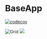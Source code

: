 # BaseApp

[![codecov](https://codecov.io/gh/slipalison/BaseApp/branch/main/graph/badge.svg?token=oEv1sNpdD0)](https://codecov.io/gh/slipalison/BaseApp)




![Grid](https://codecov.io/gh/slipalison/BaseApp/branch/main/graphs/tree.svg?token=oEv1sNpdD0)
<img src="https://codecov.io/gh/slipalison/BaseApp/branch/main/graphs/tree.svg?token=oEv1sNpdD0">